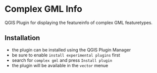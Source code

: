 # Complex GML Info
QGIS Plugin for displaying the featureinfo of complex GML featuretypes.


## Installation

* the plugin can be installed using the QGIS Plugin Manager
* be sure to enable `install experimental plugins` first
* search for `complex gml` and press `Install plugin`
* the plugin will be available in the `vector` menue
